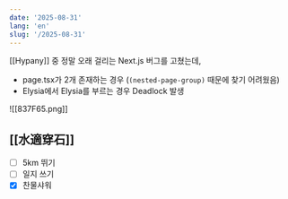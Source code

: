 ```yaml
---
date: '2025-08-31'
lang: 'en'
slug: '/2025-08-31'
---
```


[[Hypany]] 중 정말 오래 걸리는 Next.js 버그를 고쳤는데,

- page.tsx가 2개 존재하는 경우 (`(nested-page-group)` 때문에 찾기 어려웠음)
- Elysia에서 Elysia를 부르는 경우 Deadlock 발생

![[837F65.png]]

## [[水適穿石]]

- [ ] 5km 뛰기
- [ ] 일지 쓰기
- [x] 찬물샤워
